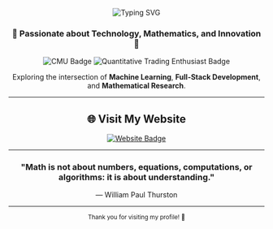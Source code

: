<div align="center">
  
  ![Typing SVG](https://readme-typing-svg.demolab.com?font=Fira+Code&weight=600&size=28&duration=3000&pause=1000&color=58A6FF&center=true&vCenter=true&width=435&lines=Welcome+to+My+GitHub+Profile!;Bel+Ami+Gisage+Warakoze)

  <h3>🌟 Passionate about Technology, Mathematics, and Innovation 🌟</h3>
  
  <img src="https://img.shields.io/badge/Computer%20Science%20Student-CMU-58A6FF?style=for-the-badge&logo=codeforces&logoColor=white" alt="CMU Badge"/>
  <img src="https://img.shields.io/badge/Quantitative%20Trading-Enthusiast-58A6FF?style=for-the-badge&logo=python&logoColor=white" alt="Quantitative Trading Enthusiast Badge"/>

  <br>
  <p>Exploring the intersection of <strong>Machine Learning</strong>, <strong>Full-Stack Development</strong>, and <strong>Mathematical Research</strong>.</p>
</div>

---

<div align="center">
  <h2>🌐 Visit My Website</h2>
  <a href="https://belamigw.com" target="_blank">
    <img src="https://img.shields.io/badge/Check%20Out-belamigw.com-58A6FF?style=for-the-badge&logo=firefox&logoColor=white" alt="Website Badge"/>
  </a>
</div>

---

<div align="center">
  <h3>"Math is not about numbers, equations, computations, or algorithms: it is about understanding."</h3>
  <p>— William Paul Thurston</p>
</div>

---

<div align="center">
  <sub>Thank you for visiting my profile! 🚀</sub>
</div>
